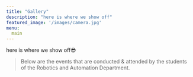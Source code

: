 ```yaml
---
title: "Gallery"
description: "here is where we show off"
featured_image: '/images/camera.jpg'
menu:
  main
---
```



here is where we show off😎
> Below are the events that are conducted & attended by the students of the Robotics and Automation Department.